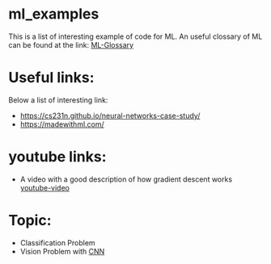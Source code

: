 # ml_examples

This is a list of interesting example of code for ML. An useful clossary of ML can be found at the link: [ML-Glossary](https://ml-cheatsheet.readthedocs.io/en/latest/index.html)

# Useful links:
Below a list of interesting link:
 - https://cs231n.github.io/neural-networks-case-study/
 - https://madewithml.com/

# youtube links:
 - A video with a good description of how gradient descent works [youtube-video](https://www.youtube.com/watch?v=IHZwWFHWa-w)


# Topic:
- Classification Problem
- Vision Problem with [CNN](ConvNeuralNetwork_and_ComputerVision/README.md) 
